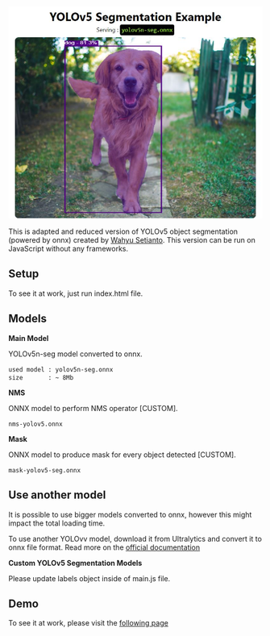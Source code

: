 <p align="center">
  <img src="img/screenshot.jpg" />
</p>


This is adapted and reduced version of YOLOv5 object segmentation (powered by onnx) created by <a href="https://github.com/Hyuto/yolov5-seg-onnxruntime-web">Wahyu Setianto</a>. This version can be run on JavaScript without any frameworks.

## Setup
To see it at work, just run index.html file. 

## Models

**Main Model**

YOLOv5n-seg model converted to onnx.

```
used model : yolov5n-seg.onnx
size       : ~ 8Mb
```

**NMS**

ONNX model to perform NMS operator [CUSTOM].

```
nms-yolov5.onnx
```

**Mask**

ONNX model to produce mask for every object detected [CUSTOM].

```
mask-yolov5-seg.onnx
```

## Use another model

It is possible to use bigger models converted to onnx, however this might impact the total loading time.

To use another YOLOvv model, download it from Ultralytics and convert it to onnx file format. Read more on the [official documentation](https://docs.ultralytics.com/tasks/segmentation/#export)

**Custom YOLOv5 Segmentation Models**

Please update labels object inside of main.js file.

## Demo
To see it at work, please visit the <a href="https://yolov5-segmentation.glitch.me/">following page</a>
